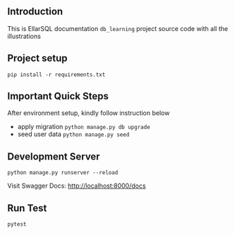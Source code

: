 ## Introduction
This is EllarSQL documentation `db_learning` project source code with all the illustrations 

## Project setup
```
pip install -r requirements.txt
```

## Important Quick Steps
After environment setup, kindly follow instruction below

- apply migration `python manage.py db upgrade`
- seed user data `python manage.py seed`

## Development Server
```
python manage.py runserver --reload
```
Visit Swagger Docs: [http://localhost:8000/docs](http://localhost:8000/docs)


## Run Test
```
pytest 
```
